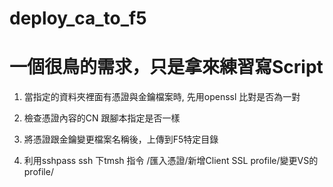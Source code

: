 # deploy_ca_to_f5
# 一個很鳥的需求，只是拿來練習寫Script

1. 當指定的資料夾裡面有憑證與金鑰檔案時, 先用openssl 比對是否為一對

2. 檢查憑證內容的CN 跟腳本指定是否一樣

3. 將憑證跟金鑰變更檔案名稱後，上傳到F5特定目錄

4. 利用sshpass ssh 下tmsh 指令 /匯入憑證/新增Client SSL profile/變更VS的profile/
   

